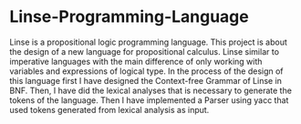 # Linse-Programming-Language
Linse is a propositional logic programming language. This project is about the design of a new language for propositional calculus. Linse similar to imperative languages with the main difference of only working with variables and expressions of logical type. In the process of the design of this language first I have designed the Context-free Grammar of Linse in BNF. Then, I have did the lexical analyses that is necessary to generate the tokens of the language. Then I have implemented a Parser using yacc that used tokens generated from lexical analysis as input. 
